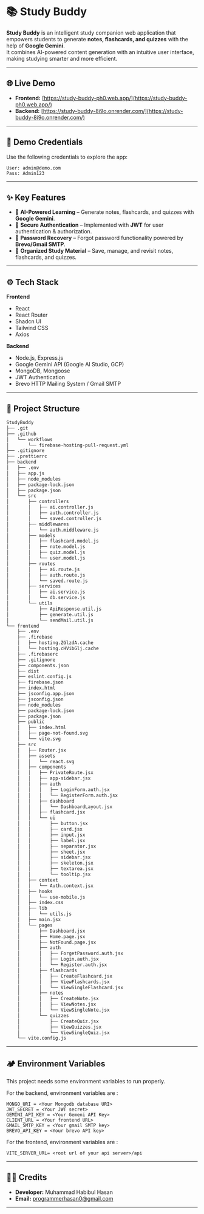 # 📚 Study Buddy

**Study Buddy** is an intelligent study companion web application that empowers students to generate **notes, flashcards, and quizzes** with the help of **Google Gemini**.  
It combines AI-powered content generation with an intuitive user interface, making studying smarter and more efficient.

---

## 🌐 Live Demo

-   **Frontend:** [https://study-buddy-ph0.web.app/](https://study-buddy-ph0.web.app/)
-   **Backend:** [https://study-buddy-8i9o.onrender.com/](https://study-buddy-8i9o.onrender.com/)

---

## 🔑 Demo Credentials

Use the following credentials to explore the app:

```
User: admin@demo.com
Pass: Admin123
```

---

## ✨ Key Features

-   🤖 **AI-Powered Learning** – Generate notes, flashcards, and quizzes with **Google Gemini**.
-   🔐 **Secure Authentication** – Implemented with **JWT** for user authentication & authorization.
-   📧 **Password Recovery** – Forgot password functionality powered by **Brevo/Gmail SMTP**.
-   📂 **Organized Study Material** – Save, manage, and revisit notes, flashcards, and quizzes.

---

## ⚙️ Tech Stack

**Frontend**

-   React
-   React Router
-   Shadcn UI
-   Tailwind CSS
-   Axios

**Backend**

-   Node.js, Express.js
-   Google Gemini API (Google AI Studio, GCP)
-   MongoDB, Mongoose
-   JWT Authentication
-   Brevo HTTP Mailing System / Gmail SMTP

---

## 📂 Project Structure

```bash
StudyBuddy
├── .git
├── .github
│   └── workflows
│       └── firebase-hosting-pull-request.yml
├── .gitignore
├── .prettierrc
├── backend
│   ├── .env
│   ├── app.js
│   ├── node_modules
│   ├── package-lock.json
│   ├── package.json
│   └── src
│       ├── controllers
│       │   ├── ai.controller.js
│       │   ├── auth.controller.js
│       │   └── saved.controller.js
│       ├── middlewares
│       │   └── auth.middleware.js
│       ├── models
│       │   ├── flashcard.model.js
│       │   ├── note.model.js
│       │   ├── quiz.model.js
│       │   └── user.model.js
│       ├── routes
│       │   ├── ai.route.js
│       │   ├── auth.route.js
│       │   └── saved.route.js
│       ├── services
│       │   ├── ai.service.js
│       │   └── db.service.js
│       └── utils
│           ├── ApiResponse.util.js
│           ├── generate.util.js
│           └── sendMail.util.js
└── frontend
    ├── .env
    ├── .firebase
    │   ├── hosting.ZGlzdA.cache
    │   └── hosting.cHVibGlj.cache
    ├── .firebaserc
    ├── .gitignore
    ├── components.json
    ├── dist
    ├── eslint.config.js
    ├── firebase.json
    ├── index.html
    ├── jsconfig.app.json
    ├── jsconfig.json
    ├── node_modules
    ├── package-lock.json
    ├── package.json
    ├── public
    │   ├── index.html
    │   ├── page-not-found.svg
    │   └── vite.svg
    ├── src
    │   ├── Router.jsx
    │   ├── assets
    │   │   └── react.svg
    │   ├── components
    │   │   ├── PrivateRoute.jsx
    │   │   ├── app-sidebar.jsx
    │   │   ├── auth
    │   │   │   ├── LoginForm.auth.jsx
    │   │   │   └── RegisterForm.auth.jsx
    │   │   ├── dashboard
    │   │   │   └── DashboardLayout.jsx
    │   │   ├── flashcard.jsx
    │   │   └── ui
    │   │       ├── button.jsx
    │   │       ├── card.jsx
    │   │       ├── input.jsx
    │   │       ├── label.jsx
    │   │       ├── separator.jsx
    │   │       ├── sheet.jsx
    │   │       ├── sidebar.jsx
    │   │       ├── skeleton.jsx
    │   │       ├── textarea.jsx
    │   │       └── tooltip.jsx
    │   ├── context
    │   │   └── Auth.context.jsx
    │   ├── hooks
    │   │   └── use-mobile.js
    │   ├── index.css
    │   ├── lib
    │   │   └── utils.js
    │   ├── main.jsx
    │   └── pages
    │       ├── Dashboard.jsx
    │       ├── Home.page.jsx
    │       ├── NotFound.page.jsx
    │       ├── auth
    │       │   ├── ForgetPassword.auth.jsx
    │       │   ├── Login.auth.jsx
    │       │   └── Register.auth.jsx
    │       ├── flashcards
    │       │   ├── CreateFlashcard.jsx
    │       │   ├── ViewFlashcards.jsx
    │       │   └── ViewSingleFlashcard.jsx
    │       ├── notes
    │       │   ├── CreateNote.jsx
    │       │   ├── ViewNotes.jsx
    │       │   └── ViewSingleNote.jsx
    │       └── quizzes
    │           ├── CreateQuiz.jsx
    │           ├── ViewQuizzes.jsx
    │           └── ViewSingleQuiz.jsx
    └── vite.config.js
```

---

## 🏕️ Environment Variables

This project needs some environment variables to run properly.

For the backend, environment variables are :

```
MONGO_URI = <Your Mongodb database URI>
JWT_SECRET = <Your JWT secret>
GEMINI_API_KEY = <Your Gemeni API Key>
CLIENT_URL = <Your frontend URL>
GMAIL_SMTP_KEY = <Your gmail SMTP key>
BREVO_API_KEY = <Your brevo API key>
```

For the frontend, environment variables are :

```
VITE_SERVER_URL= <root url of your api server>/api

```

---

## 👨‍💻 Credits

-   **Developer:** Muhammad Habibul Hasan
-   **Email:** programmerhasan0@gmail.com

---

